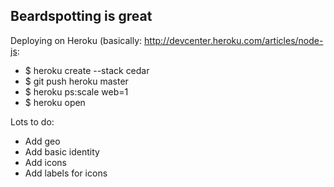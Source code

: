 ## Beardspotting is great

Deploying on Heroku (basically: <http://devcenter.heroku.com/articles/node-js>:

- $ heroku create --stack cedar
- $ git push heroku master
- $ heroku ps:scale web=1
- $ heroku open

Lots to do:

- Add geo
- Add basic identity
- Add icons
- Add labels for icons

